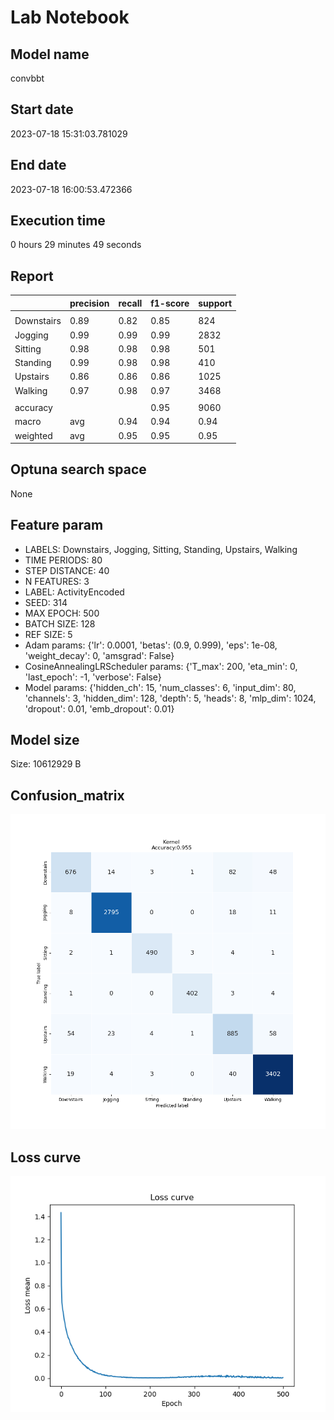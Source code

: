 # Lab Notebook


## Model name
convbbt

## Start date
2023-07-18 15:31:03.781029

## End date
2023-07-18 16:00:53.472366

## Execution time
0 hours 29 minutes 49 seconds

## Report
| | precision | recall | f1-score | support |
| --- | --- | --- | --- | --- |
|  |
| Downstairs | 0.89 | 0.82 | 0.85 | 824 |
| Jogging | 0.99 | 0.99 | 0.99 | 2832 |
| Sitting | 0.98 | 0.98 | 0.98 | 501 |
| Standing | 0.99 | 0.98 | 0.98 | 410 |
| Upstairs | 0.86 | 0.86 | 0.86 | 1025 |
| Walking | 0.97 | 0.98 | 0.97 | 3468 |
|  |
|  accuracy || | 0.95 | 9060 |
| macro | avg | 0.94 | 0.94 | 0.94 | 9060 |
| weighted | avg | 0.95 | 0.95 | 0.95 | 9060 |


## Optuna search space
None

## Feature param
- LABELS: Downstairs, Jogging, Sitting, Standing, Upstairs, Walking
- TIME PERIODS: 80
- STEP DISTANCE: 40
- N FEATURES: 3
- LABEL: ActivityEncoded
- SEED: 314
- MAX EPOCH: 500
- BATCH SIZE: 128
- REF SIZE: 5
- Adam params: {'lr': 0.0001, 'betas': (0.9, 0.999), 'eps': 1e-08, 'weight_decay': 0, 'amsgrad': False}
- CosineAnnealingLRScheduler params: {'T_max': 200, 'eta_min': 0, 'last_epoch': -1, 'verbose': False}
- Model params: {'hidden_ch': 15, 'num_classes': 6, 'input_dim': 80, 'channels': 3, 'hidden_dim': 128, 'depth': 5, 'heads': 8, 'mlp_dim': 1024, 'dropout': 0.01, 'emb_dropout': 0.01}

## Model size
Size: 10612929   B

## Confusion_matrix
![alt](./cross-tab.png)

## Loss curve
![alt](./loss.png)
